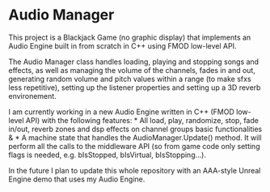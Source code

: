 # Audio Manager

This project is a Blackjack Game (no graphic display) that implements an Audio Engine built in from scratch in C++ using FMOD low-level API.

The Audio Manager class handles loading, playing and stopping songs and effects, as well as managing the volume of the channels, fades in and out, generating random volume and pitch values within a range (to make sfxs less repetitive), setting up the listener properties and setting up a 3D reverb environement.



I am currently working in a new Audio Engine written in C++ (FMOD low-level API) with the following features:
    * All load, play, randomize, stop, fade in/out, reverb zones and dsp effects on channel groups basic functionalities &
    * A machine state that handles the AudioManager.Update() method. It will perform all the calls to the middleware API (so from game code only setting flags is needed, e.g. bIsStopped, bIsVirtual, bIsStopping...).
    
In the future I plan to update this whole repository with an AAA-style Unreal Engine demo that uses my Audio Engine.
